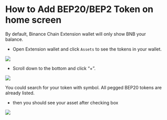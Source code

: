 # How to Add BEP20/BEP2 Token on home screen

By default, Binance Chain Extension wallet will only show BNB your balance.

* Open Extension wallet and click `Assets` to see the tokens in your wallet.

![](https://community.binance.org/assets/uploads/files/1609816535105-3d0d47a9-19d5-4819-865c-02fdea089a20-image.png)

* Scroll down to the bottom and click “+”.

![](https://community.binance.org/assets/uploads/files/1609816575393-7754a8bd-f756-4931-bedb-a3c1a61ca3df-image.png)

You could search for your token with symbol. All pegged BEP20 tokens are already listed.

* then you should see your asset after checking box

![](https://community.binance.org/assets/uploads/files/1609816616678-60f1a87d-14f5-43f9-9b7c-bd3755611fea-image.png)

## 

